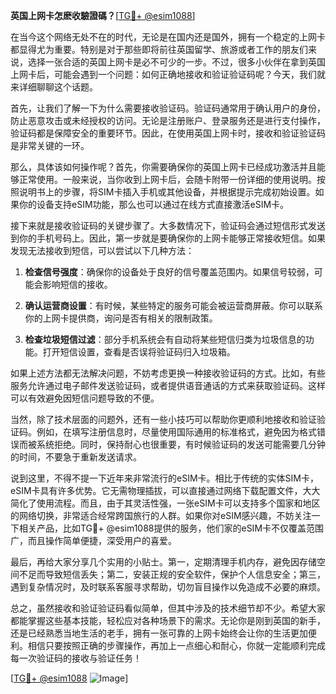 **英国上网卡怎麽收驗證碼？**[[TG💪+ @esim1088](https://t.me/s/esim1088)]

在当今这个网络无处不在的时代，无论是在国内还是国外，拥有一个稳定的上网卡都显得尤为重要。特别是对于那些即将前往英国留学、旅游或者工作的朋友们来说，选择一张合适的英国上网卡是必不可少的一步。不过，很多小伙伴在拿到英国上网卡后，可能会遇到一个问题：如何正确地接收和验证验证码呢？今天，我们就来详细聊聊这个话题。

首先，让我们了解一下为什么需要接收验证码。验证码通常用于确认用户的身份，防止恶意攻击或未经授权的访问。无论是注册账户、登录服务还是进行支付操作，验证码都是保障安全的重要环节。因此，在使用英国上网卡时，接收和验证验证码是非常关键的一环。

那么，具体该如何操作呢？首先，你需要确保你的英国上网卡已经成功激活并且能够正常使用。一般来说，当你收到上网卡后，会随卡附带一份详细的使用说明。按照说明书上的步骤，将SIM卡插入手机或其他设备，并根据提示完成初始设置。如果你的设备支持eSIM功能，那么也可以通过在线方式直接激活eSIM卡。

接下来就是接收验证码的关键步骤了。大多数情况下，验证码会通过短信形式发送到你的手机号码上。因此，第一步就是要确保你的上网卡能够正常接收短信。如果发现无法接收到短信，可以尝试以下几种方法：

1. **检查信号强度**：确保你的设备处于良好的信号覆盖范围内。如果信号较弱，可能会影响短信的接收。
   
2. **确认运营商设置**：有时候，某些特定的服务可能会被运营商屏蔽。你可以联系你的上网卡提供商，询问是否有相关的限制政策。

3. **检查垃圾短信过滤**：部分手机系统会有自动将某些短信归类为垃圾信息的功能。打开短信设置，查看是否误将验证码归入垃圾箱。

如果上述方法都无法解决问题，不妨考虑更换一种接收验证码的方式。比如，有些服务允许通过电子邮件发送验证码，或者提供语音通话的方式来获取验证码。这样可以有效避免因短信问题导致的不便。

当然，除了技术层面的问题外，还有一些小技巧可以帮助你更顺利地接收和验证验证码。例如，在填写注册信息时，尽量使用国际通用的标准格式，避免因为格式错误而被系统拒绝。同时，保持耐心也很重要，有时候验证码的发送可能需要几分钟的时间，不要急于重新发送请求。

说到这里，不得不提一下近年来非常流行的eSIM卡。相比于传统的实体SIM卡，eSIM卡具有许多优势。它无需物理插拔，可以直接通过网络下载配置文件，大大简化了使用流程。而且，由于其灵活性强，一张eSIM卡可以支持多个国家和地区的网络切换，非常适合经常跨国旅行的人群。如果你对eSIM感兴趣，不妨关注一下相关产品，比如TG💪+ @esim1088提供的服务，他们家的eSIM卡不仅覆盖范围广，而且操作简单便捷，深受用户的喜爱。

最后，再给大家分享几个实用的小贴士。第一，定期清理手机内存，避免因存储空间不足而导致短信丢失；第二，安装正规的安全软件，保护个人信息安全；第三，遇到复杂情况时，及时联系客服寻求帮助，切勿盲目操作以免造成不必要的麻烦。

总之，虽然接收和验证验证码看似简单，但其中涉及的技术细节却不少。希望大家都能掌握这些基本技能，轻松应对各种场景下的需求。无论你是刚到英国的新手，还是已经熟悉当地生活的老手，拥有一张可靠的上网卡始终会让你的生活更加便利。相信只要按照正确的步骤操作，再加上一点细心和耐心，你就一定能顺利完成每一次验证码的接收与验证任务！

[[TG💪+ @esim1088](https://t.me/s/esim1088) ![Image](https://i.postimg.cc/4NQfJmqS/Snipaste-2025-05-13-00-14-12.png)]